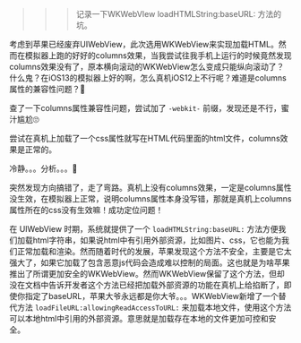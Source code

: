 >>> 记录一下WKWebVIew loadHTMLString:baseURL: 方法的坑。

考虑到苹果已经废弃UIWebView，此次选用WKWebView来实现加载HTML。然而在模拟器上跑的好好的columns效果，当我尝试往我手机上运行的时候竟然发现columns效果没有了，原本横向滚动的WKWebView怎么变成只能纵向滚动了？什么鬼？在iOS13的模拟器上好的啊，怎么真机iOS12上不行呢？难道是columns属性的兼容性问题？🤣

查了一下columns属性兼容性问题，尝试加了 ``-webkit-`` 前缀，发现还是不行，蜜汁尴尬🙄

尝试在真机上加载了一个css属性就写在HTML代码里面的html文件，columns效果是正常的。


冷静。。。分析。。。🤔


突然发现方向搞错了，走了弯路。真机上没有columns效果，一定是columns属性没生效，在模拟器上正常，说明columns属性本身没写错，那就是真机上columns属性所在的css没有生效嘛！成功定位问题！

在 UIWebView 时期，系统就提供了一个  ``loadHTMLString:baseURL:`` 方法方便我们加载html字符串，如果说html中有引用外部资源，比如图片、css，它也能为我们正常加载和渲染。然而随着时代的发展，苹果发现这个方法不安全，主要是它太强大了，如果它加载了包含恶意js代码会造成难以控制的局面。这也就是为啥苹果推出了所谓更加安全的WKWebView。然而WKWebView保留了这个方法，但却没在文档中告诉开发者这个方法已经把加载外部资源的功能在真机上给掐断了，即使你指定了baseURL，苹果大爷永远都是你大爷。。。WKWebView新增了一个替代方法 ``loadFileURL:allowingReadAccessToURL:`` 来加载本地文件，使用这个方法可以本地html中引用的外部资源。意思就是加载存在本地的文件更加可控和安全。




